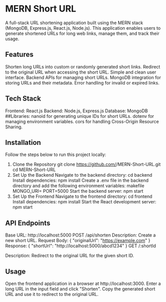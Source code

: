 # MERN Short URL
A full-stack URL shortening application built using the MERN stack (MongoDB, Express.js, React.js, Node.js). This application enables users to generate shortened URLs for long web links, manage them, and track their usage.

## Features
Shorten long URLs into custom or randomly generated short links.
Redirect to the original URL when accessing the short URL.
Simple and clean user interface.
Backend APIs for managing short URLs.
MongoDB integration for storing URLs and their metadata.
Error handling for invalid or expired links.

## Tech Stack
Frontend: React.js
Backend: Node.js, Express.js
Database: MongoDB
##Libraries:
nanoid for generating unique IDs for short URLs.
dotenv for managing environment variables.
cors for handling Cross-Origin Resource Sharing.

## Installation
Follow the steps below to run this project locally:

1. Clone the Repository
git clone https://github.com/<your-username>/MERN-Short-URL.git
cd MERN-Short-URL
2. Set Up the Backend
Navigate to the backend directory:
cd backend
Install dependencies:
npm install
Create a .env file in the backend directory and add the following environment variables:
makefile
MONGO_URI=<Your MongoDB connection string>
PORT=5000
Start the backend server:
npm start
3. Set Up the Frontend
Navigate to the frontend directory:
cd frontend
Install dependencies:
npm install
Start the React development server:
npm start

## API Endpoints
Base URL: http://localhost:5000
POST /api/shorten
Description: Create a new short URL.
Request Body:
{
  "originalUrl": "https://example.com"
}
Response:
{
  "shortUrl": "http://localhost:5000/abcd1234"
}
GET /:shortId

Description: Redirect to the original URL for the given short ID.


## Usage
Open the frontend application in a browser at http://localhost:3000.
Enter a long URL in the input field and click "Shorten".
Copy the generated short URL and use it to redirect to the original URL.

